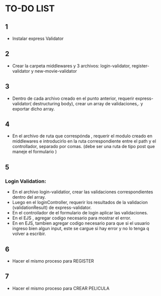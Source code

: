 # TO-DO LIST

## 1
- Instalar express Validator

## 2
-  Crear la carpeta middlewares y 3 archivos: login-validator, register-validator y new-movie-validator

## 3 
- Dentro de cada archivo creado en el punto anterior, requerir express-validator( destructuring body), crear un array de validaciones,. y exportar dicho array. 

## 4
- En el archivo de ruta que correspónda , requerir el modulo creado en middlewares e introducirlo en la ruta correspondiente entre el path y el controllador, separado por comas. (debe ser una ruta de tipo post que maneje el formulario )

## 5 
### Login Validation:
- En el archivo login-validatior, crear las validaciones correspondientes dentro del array.
- Luego en el loginController, requerir los resultados de la validacion (validationResult) de express-validator.
- En el controilador de el formulario de login aplicar las validaciones.
- En el EJS , agregar codigo necesario para mostrar el error.
- En en EJS, tambien agregar codigo necesario para que si el usuario ingreso bien algun input, este se cargue si hay error y no lo tenga q volver a escribir. 

## 6
- Hacer el mismo proceso para REGISTER

## 7 
- Hacer el mismo proceso para CREAR PELICULA









